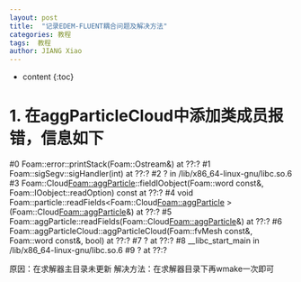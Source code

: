 ```yaml
---
layout: post
title:  "记录EDEM-FLUENT耦合问题及解决方法"
categories: 教程
tags:  教程
author: JIANG Xiao
---
```


* content
{:toc}

# 1. 在aggParticleCloud中添加类成员报错，信息如下
#0  Foam::error::printStack(Foam::Ostream&) at ??:?
#1  Foam::sigSegv::sigHandler(int) at ??:?
#2  ? in /lib/x86_64-linux-gnu/libc.so.6
#3  Foam::Cloud<Foam::aggParticle>::fieldIOobject(Foam::word const&, Foam::IOobject::readOption) const at ??:?
#4  void Foam::particle::readFields<Foam::Cloud<Foam::aggParticle> >(Foam::Cloud<Foam::aggParticle>&) at ??:?
#5  Foam::aggParticle::readFields(Foam::Cloud<Foam::aggParticle>&) at ??:?
#6  Foam::aggParticleCloud::aggParticleCloud(Foam::fvMesh const&, Foam::word const&, bool) at ??:?
#7  ? at ??:?
#8  __libc_start_main in /lib/x86_64-linux-gnu/libc.so.6
#9  ? at ??:?

原因：在求解器主目录未更新
解决方法：在求解器目录下再wmake一次即可
